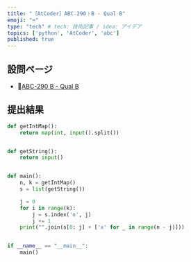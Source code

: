 ```yaml
---
title: "［AtCoder］ABC-290｜B - Qual B"
emoji: "⌨️"
type: "tech" # tech: 技術記事 / idea: アイデア
topics: ['python', 'AtCoder', 'abc']
published: true
---
```


## 設問ページ

- 🔗[ABC-290 B - Qual B](https://atcoder.jp/contests/abc290/tasks/abc290_b)

## 提出結果

```python
def getIntMap():
    return map(int, input().split())


def getString():
    return input()


def main():
    n, k = getIntMap()
    s = list(getString())

    j = 0
    for i in range(k):
        j = s.index('o', j)
        j += 1
    print("".join(s[0: j] + ['x' for _ in range(n - j)]))


if __name__ == "__main__":
    main()
```
